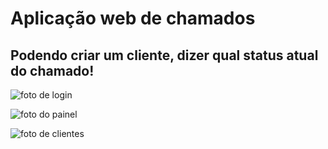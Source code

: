 # Aplicação web de chamados
## Podendo criar um cliente, dizer qual status atual do chamado!

![foto de login]()

![foto do painel]()

![foto de clientes]()
